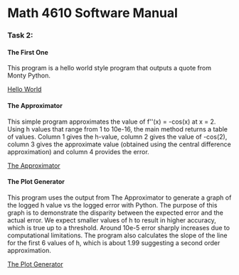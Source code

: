 # Math 4610 Software Manual

### Task 2:

#### The First One

This program is a hello world style program that outputs a quote from Monty Python.

[Hello World](code/task2/task1.java)

#### The Approximator

This simple program approximates the value of f''(x) = -cos(x) at x = 2. Using h values that range from 1 to 10e-16, the main method returns a table of values. 
Column 1 gives the h-value, column 2 gives the value of -cos(2), column 3 gives the approximate value (obtained using the central difference approximation) and 
column 4 provides the error.

[The Approximator](code/task2/approximator.java)

#### The Plot Generator

This program uses the output from The Approximator to generate a graph of the logged h value vs the logged error with Python. The purpose of this graph is to demonstrate the
disparity between the expected error and the actual error. We expect smaller values of h to result in higher accuracy, which is true up to a threshold. Around 10e-5 
error sharply increases due to computational limitations. The program also calculates the slope of the line for the first 6 values of h, which is about 1.99 suggesting a 
second order approximation.

[The Plot Generator](code/task2/plot.py)
